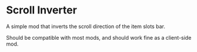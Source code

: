# Scroll Inverter

A simple mod that inverts the scroll direction of the item slots bar.

Should be compatible with most mods, and should work fine as a client-side mod.